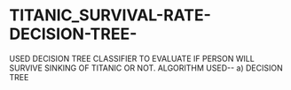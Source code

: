 # TITANIC_SURVIVAL-RATE-DECISION-TREE-
USED DECISION TREE CLASSIFIER TO EVALUATE IF PERSON WILL SURVIVE SINKING OF TITANIC OR NOT.
ALGORITHM USED--
a) DECISION TREE

